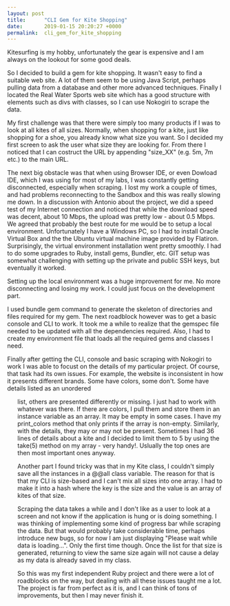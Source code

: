 ```yaml
---
layout: post
title:      "CLI Gem for Kite Shopping"
date:       2019-01-15 20:20:27 +0000
permalink:  cli_gem_for_kite_shopping
---
```


Kitesurfing is my hobby, unfortunately the gear is expensive and I am always on the lookout for some good deals.

So I decided to build a gem for kite shopping. It wasn't easy to find a suitable web site. A lot of them seem to be using Java Script, perhaps pulling data from a database and other more advanced techniques.
Finally I located the Real Water Sports web site which has a good structure with elements such as divs with classes, so I can use Nokogiri to scrape the data.

My first challenge was that there were simply too many products if I was to look at all kites of all sizes. Normally, when shopping for a kite, just like shopping for a shoe, you already know what size you want. So I decided my first screen to ask the user what size they are looking for.  From there I noticed that I can costruct the URL by appending "size_XX" (e.g. 5m, 7m etc.) to the main URL.

The next big obstacle was that when using Browser IDE, or even Dowload IDE, which I was using for most of my labs, I was constantly getting disconnected, especially when scraping. I lost my work a couple of times, and had problems reconnecting to the Sandbox and this was really slowing me down. In a discussion with Antonio about the project, we did a speed test of my Internet connection and noticed that while the download speed was decent, about 10 Mbps, the upload was pretty low - about 0.5 Mbps. We agreed that probably the best route for me would be to setup a local environment. Unfortunately I have a Windows PC, so I had to install Oracle Virtual Box and the the Ubuntu virtual machine image provided by Flatiron. Surprisingly, the virtual environment installation went pretty smoothly. I had to do some upgrades to Ruby, install gems, Bundler, etc. GIT setup was somewhat challenging with setting up the private and public SSH keys, but eventually it worked.

Setting up the local environment was a huge improvement for me. No more disconnecting and losing my work. I could just focus on the development part.

I used bundle gem command to generate the skeleton of directories and files required for my gem. The next roadblock however was to get a basic console and CLI to work. It took me a while to realize that the gemspec file needed to be updated with all the dependencies required. Also, I had to create my environment file that loads all the required gems and classes I need.

Finally after getting the CLI, console and basic scraping with Nokogiri to work I was able to focust on the details of my particular project. Of course, that task had its own issues. For example, the website is inconsistent in how it presents different brands. Some have colors, some don't. Some have details listed as an unordered <ul> list, others are presented differently or missing.
I just had to work with whatever was there. If there are colors, I pull them and store them in an instance variable as an array. It may be empty in some cases. I have my print_colors method that only prints if the array is non-empty. Similarly, with the details, they may or may not be present. Sometimes I had 36 lines of details about a kite and I decided to limit them to 5 by using the take(5) method on my array - very handy!. Uslually the top ones are then most important ones anyway.  

Another part I found tricky was that in my Kite class, I couldn't simply save all the instances in a @@all class variable. The reason for that is that my CLI is size-based and I can't mix all sizes into one array. I had to make it into a hash where the key is the size and the value is an array of kites of that size.

Scraping the data takes a while and I don't like as a user to look at a screen and not know if the application is hung or is doing something. I was thinking of implementing some kind of progress bar while scraping the data. But that would probably take considerable time, perhaps introduce new bugs, so for now I am just displaying "Please wait while data is loading...". Only the first time though. Once the list for that size is generated, returning to view the same size again will not cause a delay as my data is already saved in my class.

So this was my first independent Ruby project and there were a lot of roadblocks on the way, but dealing with all these issues taught me a lot. The project is far from perfect as it is, and I can think of tons of improvements, but then I may never finish it. 

